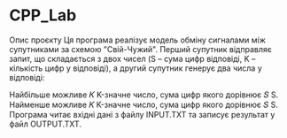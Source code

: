 # CPP_Lab
 
Опис проєкту
Ця програма реалізує модель обміну сигналами між супутниками за схемою "Свій-Чужий". Перший супутник відправляє запит, що складається з двох чисел (S – сума цифр відповіді, K – кількість цифр у відповіді), а другий супутник генерує два числа у відповіді:

Найбільше можливе 
𝐾
K-значне число, сума цифр якого дорівнює 
𝑆
S.
Найменше можливе 
𝐾
K-значне число, сума цифр якого дорівнює 
𝑆
S.
Програма читає вхідні дані з файлу INPUT.TXT та записує результат у файл OUTPUT.TXT.